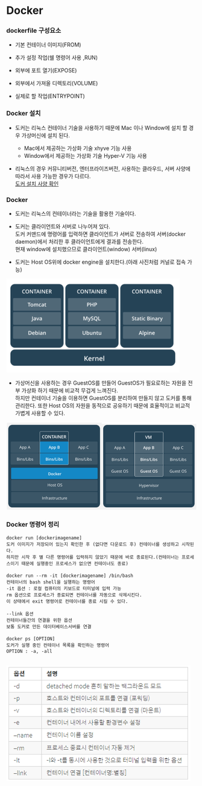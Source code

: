 Docker
======

### dockerfile 구성요소

-	기본 컨테이너 이미지(FROM)

-	추가 설정 작업(쉘 명령어 사용 ,RUN)

-	외부에 포트 열기(EXPOSE)

-	외부에서 가져올 디렉토리(VOLUME)

-	실제로 할 작업(ENTRYPOINT)

### Docker 설치

-	도커는 리눅스 컨테이너 기술을 사용하기 때문에 Mac 이나 Window에 설치 할 경우 가상머신에 설치 된다.

	-	Mac에서 제공하는 가상화 기술 xhyve 기능 사용  
	-	Window에서 제공하는 가상화 기술 Hyper-V 기능 사용

-	리눅스의 경우 커뮤니티버전, 엔터프라이즈버전, 사용하는 클라우드, 서버 사양에 따라서 사용 가능한 경우가 다르다.  
	[도커 설치 사양 확인](https://docs.docker.com/install/)

### Docker

-	도커는 리눅스의 컨테이너라는 기술을 활용한 기술이다.

-	도커는 클라이언트와 서버로 나누어져 있다.  
	도커 커맨드에 명령어를 입력하면 클라이언트가 서버로 전송하여 서버(docker daemon)에서 처리한 후 클라이언트에게 결과를 전송한다.  
	현재 window에 설치했으므로 클라이언트(window) 서버(linux)

-	도커는 Host OS위에 docker engine을 설치한다.(아래 사진처럼 커널로 접속 가능)

![docker](img/docker.png)

-	가상머신을 사용하는 경우 GuestOS를 만들어 GuestOS가 필요로하는 자원을 전부 가상화 하기 때문에 비교적 무겁게 느껴진다.  
	하지만 컨테이너 기술을 이용하면 GuestOS를 분리하여 만들지 않고 도커를 통해 관리한다. 또한 Host OS의 자원을 동적으로 공유하기 때문에 효율적이고 비교적 가볍게 사용할 수 있다.

![도커비교](img/containervsvm.png)

### Docker 명령어 정리

```
docker run [dockerimagename]
도커 이미지가 저장되어 있는지 확인한 후 (없다면 다운로드 후) 컨테이너를 생성하고 시작된다.
하지만 시작 후 별 다른 명령어를 입력하지 않았기 때문에 바로 종료된다.(컨테이너는 프로세스이기 때문에 실행중인 프로세스가 없으면 컨테이너도 종료)

docker run --rm -it [dockerimagename] /bin/bash
컨테이너의 bash shell을 실행하는 명령어
-it 옵션 : 로컬 컴퓨터의 키보드로 터미널에 입력 가능
rm 옵션으로 프로세스가 종료되면 컨테이너를 자동으로 삭제시킨다.
이 상태에서 exit 명령어로 컨테이너를 종료 시킬 수 있다.

--link 옵션
컨테이너들간의 연결을 위한 옵션
보통 도커로 만든 데이터베이스서버를 연결

docker ps [OPTION]
도커가 실행 중인 컨테이너 목록을 확인하는 명령어
OPTION : -a, -all


```

![주로사용하는도커커맨드](img/dockercommand.png)
